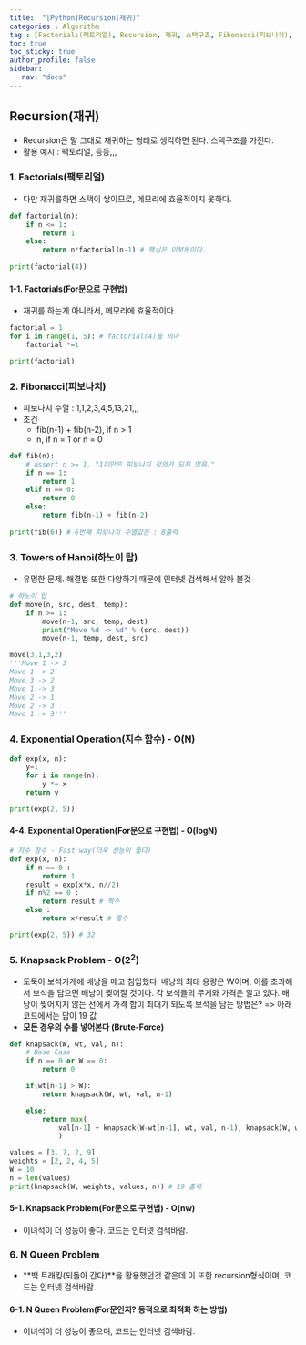 ```yaml
---
title:  "[Python]Recursion(재귀)"
categories : Algorithm
tag : [Factorials(팩토리얼), Recursion, 재귀, 스택구조, Fibonacci(피보나치), Towers of Hanoi(하노이 탑), Exponential Operation(지수 함수), Knapsack Problem, N Queen Problem]
toc: true
toc_sticky: true
author_profile: false
sidebar:
   nav: "docs"
---
```


## Recursion(재귀)

* Recursion은 말 그대로 재귀하는 형태로 생각하면 된다. 스택구조를 가진다.
* 활용 예시 : 팩토리얼, 등등,,,



### 1. Factorials(팩토리얼)

* 다만 재귀를하면 스택이 쌓이므로, 메모리에 효율적이지 못하다.

```python
def factorial(n):
    if n <= 1:
        return 1
    else:
        return n*factorial(n-1) # 핵심은 이부분이다.
    
print(factorial(4))
```

#### 1-1. Factorials(For문으로 구현법)

* 재귀를 하는게 아니라서, 메모리에 효율적이다.

```python
factorial = 1
for i in range(1, 5): # factorial(4)를 의미
    factorial *=1

print(factorial)
```



### 2. Fibonacci(피보나치)

* 피보나치 수열 : 1,1,2,3,4,5,13,21,,,
* 조건
  * fib(n-1) + fib(n-2), if n > 1
  * n,                            if n = 1 or n = 0

```python
def fib(n):
    # assert n >= 1, "1미만은 피보나치 정의가 되지 않음."
    if n == 1:
        return 1
    elif n == 0:
        return 0
    else:
        return fib(n-1) + fib(n-2)
    
print(fib(6)) # 6번째 피보나치 수열값은 : 8출력
```



### 3. Towers of Hanoi(하노이 탑)

* 유명한 문제. 해결법 또한 다양하기 때문에 인터넷 검색해서 알아 볼것

```python
# 하노이 탑
def move(n, src, dest, temp):
    if n >= 1:
        move(n-1, src, temp, dest)
        print("Move %d -> %d" % (src, dest))
        move(n-1, temp, dest, src)

move(3,1,3,2)
'''Move 1 -> 3
Move 1 -> 2
Move 3 -> 2
Move 1 -> 3
Move 2 -> 1
Move 2 -> 3
Move 1 -> 3'''
```



### 4. Exponential Operation(지수 함수) - O(N)



```python
def exp(x, n):
    y=1
    for i in range(n):
        y *= x
    return y

print(exp(2, 5))
```

#### 4-4. Exponential Operation(For문으로 구현법) - O(logN)

```python
# 지수 함수 - Fast way(더욱 성능이 좋다)
def exp(x, n):
    if n == 0 :
        return 1
    result = exp(x*x, n//2)
    if n%2 == 0 :
        return result # 짝수
    else :
        return x*result # 홀수

print(exp(2, 5)) # 32
```



### 5. Knapsack Problem - O(2<sup>2</sup>)

* 도둑이 보석가게에 배낭을 메고 침입했다.
  배낭의 최대 용량은 W이며, 이를 초과해서 보석을 담으면 배낭이 찢어질 것이다.
  각 보석들의 무게와 가격은 알고 있다.
  배낭이 찢어지지 않는 선에서 가격 합이 최대가 되도록 보석을 담는 방법은?
  => 아래 코드에서는 답이 19 값
* **모든 경우의 수를 넣어본다 (Brute-Force)**

```python
def knapsack(W, wt, val, n):
    # Base Case
    if n == 0 or W == 0:
        return 0

    if(wt[n-1] > W):
        return knapsack(W, wt, val, n-1)

    else:
        return max(
            val[n-1] + knapsack(W-wt[n-1], wt, val, n-1), knapsack(W, wt, val, n-1)
            )

values = [3, 7, 2, 9]
weights = [2, 2, 4, 5]
W = 10
n = len(values)
print(knapsack(W, weights, values, n)) # 19 출력
```

#### 5-1. Knapsack Problem(For문으로 구현법) - O(nw)

* 이녀석이 더 성능이 좋다. 코드는 인터넷 검색바람.



### 6. N Queen Problem

* **백 트래킹(되돌아 간다)**을 활용했던것 같은데 이 또한 recursion형식이며, 코드는 인터넷 검색바람.

#### 6-1. N Queen Problem(For문인지? 동적으로 최적화 하는 방법)

* 이녀석이 더 성능이 좋으며, 코드는 인터넷 검색바람.



